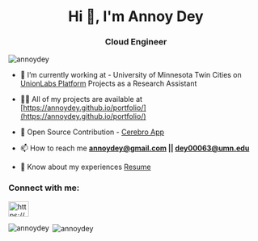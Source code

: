 <h1 align="center">Hi 👋, I'm Annoy Dey</h1>
<h3 align="center">Cloud Engineer</h3>

<p align="left"> <img src="https://komarev.com/ghpvc/?username=annoydey&label=Profile%20views&color=0e75b6&style=flat" alt="annoydey" /> </p>



- 🔭 I’m currently working at - University of Minnesota Twin Cities on [UnionLabs Platform](http://unionlabs.s3-website-us-east-1.amazonaws.com/app/dashboard) Projects as a Research Assistant

- 👨‍💻 All of my projects are available at [https://annoydey.github.io/portfolio/](https://annoydey.github.io/portfolio/)

- 🐧 Open Source Contribution - [Cerebro App](https://github.com/cerebroapp/cerebroapp.com)  

- 📫 How to reach me **annoydey@gmail.com || dey00063@umn.edu**

- 📄 Know about my experiences [Resume](https://drive.google.com/file/d/1gbSepsT3qKsRvlwUrSpuNPfZRN-urVD7/view)

<h3 align="left">Connect with me:</h3>
<p align="left">
<a href="https://www.linkedin.com/in/annoydey/" target="blank"><img align="center" src="https://raw.githubusercontent.com/rahuldkjain/github-profile-readme-generator/master/src/images/icons/Social/linked-in-alt.svg" alt="https://www.linkedin.com/in/annoydey/" height="30" width="40" /></a>
</p>

<p><img align="left" src="https://github-readme-stats.vercel.app/api/top-langs?username=annoydey&show_icons=true&locale=en&layout=compact" alt="annoydey" /></p>

<p>&nbsp;<img align="center" src="https://github-readme-stats.vercel.app/api?username=annoydey&show_icons=true&locale=en" alt="annoydey" /></p>
